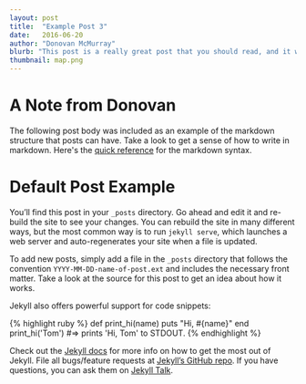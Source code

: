 ```yaml
---
layout: post
title:  "Example Post 3"
date:   2016-06-20
author: "Donovan McMurray"
blurb: "This post is a really great post that you should read, and it will answer all of your questions about homelessness and even some questions you didn't think to ask. I'm going to write a little more in this blurb here because I want to see how a longer blurb is rendered on the webpage."
thumbnail: map.png
---
```


# A Note from Donovan
The following post body was included as an example of the markdown structure that posts can have. Take a look to get a sense of how to write in markdown. Here's the [quick reference](http://kramdown.gettalong.org/quickref.html) for the markdown syntax.

# Default Post Example
You’ll find this post in your `_posts` directory. Go ahead and edit it and re-build the site to see your changes. You can rebuild the site in many different ways, but the most common way is to run `jekyll serve`, which launches a web server and auto-regenerates your site when a file is updated.

To add new posts, simply add a file in the `_posts` directory that follows the convention `YYYY-MM-DD-name-of-post.ext` and includes the necessary front matter. Take a look at the source for this post to get an idea about how it works.

Jekyll also offers powerful support for code snippets:

{% highlight ruby %}
def print_hi(name)
  puts "Hi, #{name}"
end
print_hi('Tom')
#=> prints 'Hi, Tom' to STDOUT.
{% endhighlight %}

Check out the [Jekyll docs][jekyll-docs] for more info on how to get the most out of Jekyll. File all bugs/feature requests at [Jekyll’s GitHub repo][jekyll-gh]. If you have questions, you can ask them on [Jekyll Talk][jekyll-talk].

[jekyll-docs]: http://jekyllrb.com/docs/home
[jekyll-gh]:   https://github.com/jekyll/jekyll
[jekyll-talk]: https://talk.jekyllrb.com/
